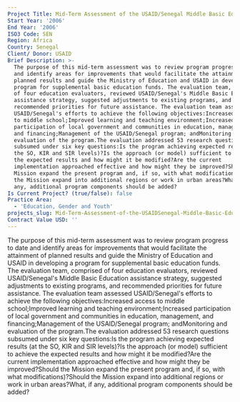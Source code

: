 ```yaml
---
Project Title: Mid-Term Assessment of the USAID/Senegal Middle Basic Education Program
Start Year: '2006'
End Year: '2006'
ISO3 Code: SEN
Region: Africa
Country: Senegal
Client/ Donor: USAID
Brief Description: >-
  The purpose of this mid-term assessment was to review program progress to date
  and identify areas for improvements that would facilitate the attainment of
  planned results and guide the Ministry of Education and USAID in developing a
  program for supplemental basic education funds. The evaluation team, comprised
  of four education evaluators, reviewed USAID/Senegal's Middle Basic Education
  assistance strategy, suggested adjustments to existing programs, and
  recommended priorities for future assistance. The evaluation team assessed
  USAID/Senegal's efforts to achieve the following objectives:Increased access
  to middle school;Improved learning and teaching environment;Increased
  participation of local government and communities in education, management,
  and financing;Management of the USAID/Senegal program; andMonitoring and
  evaluation of the program.The evaluation addressed 53 research questions
  subsumed under six key questions:Is the program achieving expected results (at
  the SO, KIR and SIR levels)?Is the approach (or model) sufficient to achieve
  the expected results and how might it be modified?Are the current
  implementation approached effective and how might they be improved?Should the
  Mission expand the present program and, if so, with what modifications)?Should
  the Mission expand into additional regions or work in urban areas?What, if
  any, additional program components should be added?
Is Current Project? (true/false): false
Practice Area:
  - 'Education, Gender and Youth'
projects_slug: Mid-Term-Assessment-of-the-USAIDSenegal-Middle-Basic-Education-Program
Contract Value USD: ''
---
```

The purpose of this mid-term assessment was to review program progress to date and identify areas for improvements that would facilitate the attainment of planned results and guide the Ministry of Education and USAID in developing a program for supplemental basic education funds. The evaluation team, comprised of four education evaluators, reviewed USAID/Senegal's Middle Basic Education assistance strategy, suggested adjustments to existing programs, and recommended priorities for future assistance. The evaluation team assessed USAID/Senegal's efforts to achieve the following objectives:Increased access to middle school;Improved learning and teaching environment;Increased participation of local government and communities in education, management, and financing;Management of the USAID/Senegal program; andMonitoring and evaluation of the program.The evaluation addressed 53 research questions subsumed under six key questions:Is the program achieving expected results (at the SO, KIR and SIR levels)?Is the approach (or model) sufficient to achieve the expected results and how might it be modified?Are the current implementation approached effective and how might they be improved?Should the Mission expand the present program and, if so, with what modifications)?Should the Mission expand into additional regions or work in urban areas?What, if any, additional program components should be added?